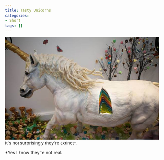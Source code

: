 ```yaml
---
title: Tasty Unicorns
categories:
- Short
tags: []
---
```


![](/images/static_52001c0be4b09bc7c9f838c9_52224ed3e4b0ba9919a3e0e1_52cf2043e4b031d07dd9320a_1389305924541_unicorn-cake-1.jpg) 
It's not surprisingly they're extinct*.

*Yes I know they're not real.
